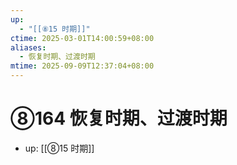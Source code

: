 ```yaml
---
up:
  - "[[⑧15 时期]]"
ctime: 2025-03-01T14:00:59+08:00
aliases:
  - 恢复时期、过渡时期
mtime: 2025-09-09T12:37:04+08:00
---
```


# ⑧164 恢复时期、过渡时期

- up: [[⑧15 时期]]
